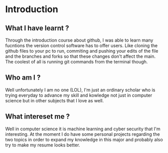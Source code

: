 # Introduction
## What I have learnt ? 
Through the introduction course about github, I was able to learn many fucntions the version control software has 
to offer users. Like cloning the github files to your pc to run, commiting and pushing your edits of the file and 
the branches and forks so that these changes don't affect the main. The coolest of all is running git commands 
from the terminal though.

## Who am I ? 
Well unfortunately I am no one (LOL), I'm just an ordinary scholar who is trying everyday to advance my skill and 
kowledge not just in computer science but in other subjects that I love as well.

## What intereset me ? 
Well in computer science it is machine learning and cyber security that I'm interesting. At the moment I do have 
some personal projects regarding the two topics in order to expand my knowledge in this major and probably also
try to  make my resume looks better.  


